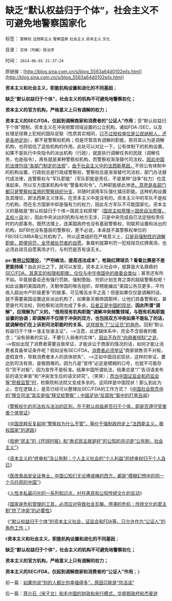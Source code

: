# 缺乏“默认权益归于个体”，社会主义不可避免地警察国家化

标签： `警察权` `法西斯主义` `警察国家` `社会主义` `资本主义` `文化` 

目录： `实体（均衡）政治学`

时间： `2014-06-01 21:37:24`

原链接：[http://blog.sina.com.cn/s/blog_5563a64d0102eils.html](http://blog.sina.com.cn/s/blog_5563a64d0102eils.html)

**资本主义和社会主义，职能机构设置和进化的不同基因**；

**缺乏“默认权益归于个体”，社会主义的机构不可避免地警察权化；**

**资本主义的官方机构，严格意义上只有调解的权力；**

**资本主义的SEC/FDA，仅起到调解商家和消费者的“公证人”作用**；受“默认权益归于个体”限制，资本主义在冲突频繁领域设置的公立机构，诸如FDA
/SEC，以及处理足球赛上犯规的国际足联（性质其实相同，[只不过授权单位是公民纳税人，还是各地足协](../../../2009/9/10/民主是集权而不是分权.md)），都不是警察权机构；但是尽管具有调解的职能，若将其认为是调解机构，也将低估了这些机构的作用。此处可以对比一下，公有体制下的机构设置，如果不是执行中央指令的派出机构（行政），就是执行调解任务的民政（调解任务，也是指令），再有就是某种警察权机构，而警察权渐渐替代司法权。[因此中国的法律包括“各部门制定的法规](../../../2013/1/23/佛山小夫妻案中展示未来的“天堂&nbsp;or&nbsp;地狱”.md)”。[由于社会主义中的法西斯基因，](../../../2014/5/29/“国家为什么不管”的合理性和传统的概念模糊.md)不但公有体制中的机构设置，行政权总是行政成警察权，警察权总是渐渐替代司法权，部门办法替代成法律，连警察权与“军队职能”（军队职能是责任，不是某种“战争”权力）也混淆起来，所以东方国家机构中有“警备和司令”。几种职能彼此渗透[，意思是各部门都只是警察权滥用的警察组织分支](http://blog.sina.com.cn/s/blog_5563a64d0102eifh.html)，并随时调用军队强化镇压职能。这种机构设置及其理论，即法西斯主义体系，在资本主义中是没有的。资本主义中的军队不是权力机构，而在东方国家中却是强有力的权力，因此东方军队不可能国家化。资本主义的基础是“默认权益归于个体＝国民主权原理”（[国民主权原理＝国民自治原理，主权＝自](../../../2011/4/2/国民主权原理就是稳定的统一.md)治），因此中央派出的机构与地方无涉，只是中央完成自已法定授权责任时的内部事务。既然法理上，连美国政府也没有基层警察权，则联邦设置和派出的机构，如FBI也没有基层的警察权，更不必说，本来就不属警察权单位的FBI/SEC/MBA等公共机构了。
所以这类组织在严格意义上，[只是非强制性的调解职能，即便惩罚，全凭被处罚者的自愿](http://blog.sina.com.cn/s/blog_5563a64d0102eig6.html)。象裁判就算判罚一犯规球员红牌离场，也必须此球员自愿离场才行，与判罚是否有误无关。

**ps:套[用公知理论](../../../2014/5/23/民粹公知欲强制政府走“法西斯主义，极权国家”的道路.md)，“严刑峻法，提高违法成本”，枪毙红牌球员？看看比赛是不是更能持续**？由此对比之下，就可以发现，资本主义社会中，就算是大名鼎鼎的[SEC/FDA，其真实的权限和职能，仅仅与中华帝国中的居委会类似](../../../2013/4/3/信息不对称是天经地义的市场公平,美国证监会的作用和诉讼.md)；甚至还有所不如。毕竟居委会还有强行罚款、强制堕胎、穷抓计划生育之类的超级警察权呢！如此设置的美国政府，天朝帝国的喉舌组织，却楞能编出“美国公务员更多，平均收入超出中产阶级更多”的故事，可见喉舌水平之高！但是如果仅仅是调解的话，就不需要美国设置这些派出机构了，如果象天朝帝国那样，让他们具备警察权，甚至替代司法权，则检察和法院也成了多余。[后者正是中国的现状](../../../2013/8/2/讲政治的案例，没有法治的循例价值，“下不为例”.md)。**因此所谓“调解”，应理解为广义的，“借用现有机构职能”调解冲突频繁领域，与既有机构职能设置的协调；即调解并不仅限于冲突的双方，也包括双方冲突如果不能私了的话，就调解他们在上诉到司法职能时的关系**。[这样就有了“公证员”的角色](../../../2014/5/30/资本主义的证监会和FDA的法权限制.md)。回到“默认权益归于个体＝谁主张谁主证”，——>注意，此逻辑体系中，完全不含弱者的概念；“没有弱者的实证，不要引入弱者的实体”，[因此不存在“向弱者倾斜”之说](../../../2011/6/16/工业必然有事故，工业事故不是资本家的破坏.md)，——>假如出现了消费者需要自我举证，才能诉讼于商家的情况的话，如何才能让消费者具备举证条件呢？假如没有SEC/FDA，[消费者必须举证](../../../2011/6/12/消费者最能保护自已，供应商最懂得生产什么.md)“商家销售货不对板，虚假宣传，导致消费者本人的具体损失”，——>正如中国目前现状，这样的举证，要达到司法有效，是极困难的。因为凡是“宣传”必定是模糊的口号，也就不可能存在“货不对板”，因为宣传不是标准。结果中国所谓执法，结果总是“广告词语发布前的语文审查”和“冲突发生后的语文研究”。（笑笑）；[而当中国证监会和药监会等“积极监管”时](../../../2013/12/15/所谓的“监管，市场规范”就是中世纪化.md)，检察院和法院又变成多余的。这同样是中国现状！那么到此为止，您在逻辑上，是否已经可以整理出SEC/FDA的工作方式？《[中国社会观念中的“移交司法”其实是指“移交给警察”；中国足协“反腐败”案中的打黑丑闻](http://blog.sina.com.cn/s/blog_5563a64d0102eifh.html)》

《[警察权化的司法权与法治的区别，在于默认权益是否归于个体，即是否遵守受害者个体举证](http://blog.sina.com.cn/s/blog_5563a64d0102eig6.html)》

《[中国民粹反复起哄“警察权为什么不管”，等价于强制政府走上“法西斯主义，极权国家”的道路](../../../2014/5/23/民粹公知欲强制政府走“法西斯主义，极权国家”的道路.md)》

《[拒绝“民主”的《环球时报》和“泰式民主就是好”的公知的共识是“公有制，社会主义”](http://blog.sina.com.cn/s/blog_5563a64d0102eih9.html)》

《[资本主义的“终审权”及公有制；个人主义社会的“个人利益”的终审权归于个人自已](http://blog.sina.com.cn/s/blog_5563a64d0102eii5.html)》

《[医改食品安全证券业，中国公知们无论捧或棒的西方，都是“模糊幻想中的同一个乌托邦的中国”](http://blog.sina.com.cn/s/blog_5563a64d0102eij4.html)》

《[人性本私最闪光的一系列知识点，衬托愚民和公知传统文化的反动](../../../2014/5/28/人性本私的知识点，衬托出传统文化的反动.md)》

《[国家是危机管理的工具，必须应对导致社会瓦解、停滞的危机；传统文化的君主制“终了冲突”的必要性](../../../2014/5/29/“国家为什么不管”的合理性和传统的概念模糊.md)》

《[“默认权益归于个体”的资本主义社会，证监会和FDA等，只允许作为“公证人”的角色工作；](../../../2014/5/30/资本主义的证监会和FDA的法权限制.md)》

《**资本主义和社会主义，职能机构设置和进化的不同基因**；

**缺乏“默认权益归于个体”，社会主义的机构不可避免地警察权化；**

**资本主义的官方机构，严格意义上只有调解的权力；**

**资本主义的SEC/FDA，仅起到调解商家和消费者的“公证人”作用**；》



前一篇：[如果你说“别的人都比你幸福得多”，原因只能是“你活该”](../../../2014/6/1/如果你说“别的人都比你幸福得多”，原因只能是“你活该”.md)

后一篇：[蒋介石（宋子文）和毛中国的财政和央行模式，华盛顿政府和杰斐逊](http://blog.sina.com.cn/s/blog_5563a64d0102eilt.html)